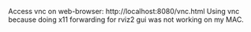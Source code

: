 
Access vnc on web-browser: http://localhost:8080/vnc.html
Using vnc because doing x11 forwarding for rviz2 gui was not working on my MAC.

